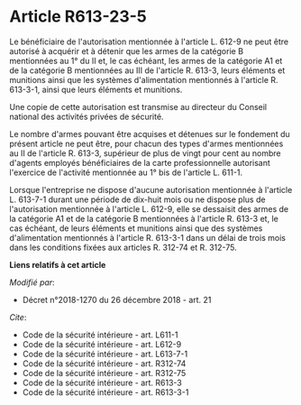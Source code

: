 # Article R613-23-5

Le bénéficiaire de l'autorisation mentionnée à l'article L. 612-9 ne peut être autorisé à acquérir et à détenir que les armes
de la catégorie B mentionnées au 1° du II et, le cas échéant, les armes de la catégorie A1 et de la catégorie B mentionnées
au III de l'article R. 613-3, leurs éléments et munitions ainsi que les systèmes d'alimentation mentionnés à l'article R.
613-3-1, ainsi que leurs éléments et munitions. 

Une copie de cette autorisation est transmise au directeur du Conseil national des activités privées de sécurité. 

Le nombre d'armes pouvant être acquises et détenues sur le fondement du présent article ne peut être, pour chacun des types
d'armes mentionnées au II de l'article R. 613-3, supérieur de plus de vingt pour cent au nombre d'agents employés
bénéficiaires de la carte professionnelle autorisant l'exercice de l'activité mentionnée au 1° bis de l'article L. 611-1. 

Lorsque l'entreprise ne dispose d'aucune autorisation mentionnée à l'article L. 613-7-1 durant une période de dix-huit mois
ou ne dispose plus de l'autorisation mentionnée à l'article L. 612-9, elle se dessaisit des armes de la catégorie A1 et de la
catégorie B mentionnées à l'article R. 613-3 et, le cas échéant, de leurs éléments et munitions ainsi que des systèmes
d'alimentation mentionnés à l'article R. 613-3-1 dans un délai de trois mois dans les conditions fixées aux articles R.
312-74 et R. 312-75.

**Liens relatifs à cet article**

_Modifié par_:

  - Décret n°2018-1270 du 26 décembre 2018 - art. 21

_Cite_:

  - Code de la sécurité intérieure - art. L611-1
  - Code de la sécurité intérieure - art. L612-9
  - Code de la sécurité intérieure - art. L613-7-1
  - Code de la sécurité intérieure - art. R312-74
  - Code de la sécurité intérieure - art. R312-75
  - Code de la sécurité intérieure - art. R613-3
  - Code de la sécurité intérieure - art. R613-3-1

